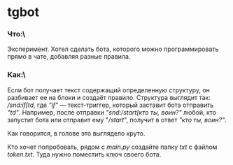 # tgbot


### Что:\
Эксперимент. Хотел сделать бота, которого можно программировать прямо в чате, добавляя разные правила.

### Как:\
Если бот получает текст содержащий определенную структуру, он разбивает ее на блоки и создаёт правило.
Структура выглядит так: _/snd:if[td_, где _"if"_ — текст-триггер, который заставит бота отправить _"td"_.
Например, после отправки _"snd:/start[кто ты, воин?"_ любой, кто запустит бота или отправит ему "_/start_", получит в ответ _"кто ты, воин?"_.

Как говорится, в голове это выглядело круто.

Кто хочет попробовать, рядом с _main.py_ создайте папку _txt_ с файлом _token.txt_. Туда нужно поместить ключ своего бота.
